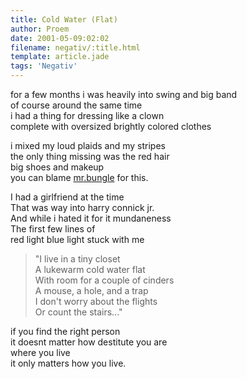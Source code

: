 ```yaml
---
title: Cold Water (Flat)
author: Proem
date: 2001-05-09:02:02
filename: negativ/:title.html
template: article.jade
tags: 'Negativ'
---
```


for a few months i was heavily into swing and big band  
of course around the same time  
i had a thing for dressing like a clown  
complete with oversized brightly colored clothes  

i mixed my loud plaids and my stripes  
the only thing missing was the red hair  
big shoes and makeup  
you can blame [mr.bungle](http://en.wikipedia.org/wiki/Mr._Bungle) for this.  

I had a girlfriend at the time  
That was way into harry connick jr.  
And while i hated it for it mundaneness  
The first few lines of  
red light blue light stuck with me  

>"I live in a tiny closet  
A lukewarm cold water flat  
With room for a couple of cinders  
A mouse, a hole, and a trap  
I don't worry about the flights  
Or count the stairs..."

if you find the right person  
it doesnt matter how destitute you are  
where you live  
it only matters how you live.